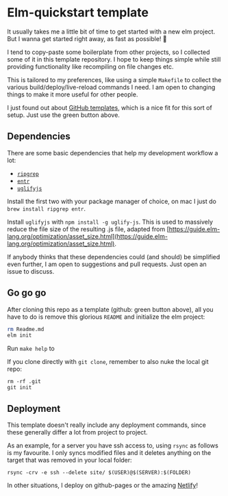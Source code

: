 # Elm-quickstart template

It usually takes me a little bit of time to get started with a new elm project. But I wanna get started right away, as fast as possible! 🚀

I tend to copy-paste some boilerplate from other projects, so I collected some of it in this template repository. I hope to keep things simple while still providing functionality like recompiling on file changes etc.

This is tailored to my preferences, like using a simple `Makefile` to collect the various build/deploy/live-reload commands I need. I am open to changing things to make it more useful for other people.

I just found out about [GitHub templates](https://github.blog/2019-06-06-generate-new-repositories-with-repository-templates), which is a nice fit for this sort of setup. Just use the green button above.

## Dependencies

There are some basic dependencies that help my development workflow a lot:

- [`ripgrep`](https://github.com/BurntSushi/ripgrep)
- [`entr`](http://entrproject.org)
- [`uglifyjs`](https://github.com/mishoo/UglifyJS2)

Install the first two with your package manager of choice, on mac I just do `brew install ripgrep entr`.

Install `uglifyjs` with `npm install -g uglify-js`. This is used to massively reduce the file size of the resulting .js file, adapted from [https://guide.elm-lang.org/optimization/asset_size.html](https://guide.elm-lang.org/optimization/asset_size.html).

If anybody thinks that these dependencies could (and should) be simplified even further, I am open to suggestions and pull requests. Just open an issue to discuss.

## Go go go

After cloning this repo as a template (github: green button above), all you have to do is remove this glorious `README` and initialize the elm project:

```bash
rm Readme.md
elm init
```

Run `make help` to 

If you clone directly with `git clone`, remember to also nuke the local git repo:

```
rm -rf .git
git init
```

## Deployment

This template doesn't really include any deployment commands, since these generally differ a lot from project to project.

As an example, for a server you have ssh access to, using `rsync` as follows is my favourite. I only syncs modified files and it deletes anything on the target that was removed in your local folder:

```
rsync -crv -e ssh --delete site/ $(USER)@$(SERVER):$(FOLDER)
```

In other situations, I deploy on github-pages or the amazing [Netlify](https://netlify.com)!
